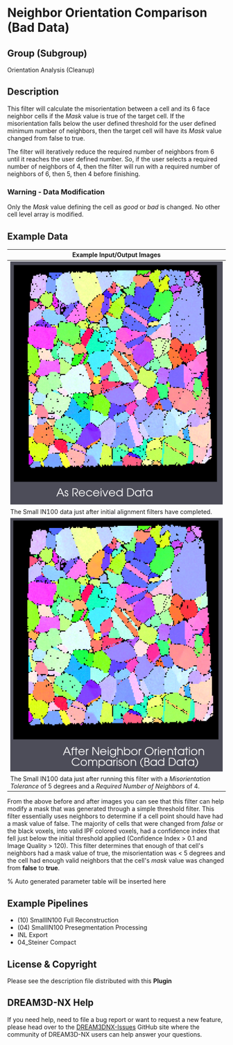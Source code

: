 # Neighbor Orientation Comparison (Bad Data)

## Group (Subgroup)

Orientation Analysis (Cleanup)

## Description

This filter will calculate the misorientation between a cell and its 6 face neighbor cells if the *Mask* value is true of the target cell. If the misorientation falls below the user defined threshold for the user defined minimum number of neighbors, then the target cell will have its *Mask* value changed from false to true.

The filter will iteratively reduce the required number of neighbors from 6 until it reaches the user defined number. So, if the user selects a required number of neighbors of 4, then the filter will run with a required number of neighbors of 6, then 5, then 4 before finishing.

### Warning - Data Modification

Only the *Mask* value defining the cell as *good* or *bad* is changed. No other cell level array is modified.

## Example Data

|    Example Input/Output Images |
|--------------------------------|
| ![](Images/BadDataNeighborOrientationCheckFilter_1.png) |
| The Small IN100 data just after initial alignment filters have completed. |
| ![](Images/BadDataNeighborOrientationCheckFilter_2.png) |
| The Small IN100 data just after running this filter with a *Misorientation Tolerance* of 5 degrees and a *Required Number of Neighbors* of 4. |

From the above before and after images you can see that this filter can help modify a mask that was generated through a simple threshold filter. This filter essentially uses neighbors to determine if a cell point should have had a mask value of false. The majority of cells that were changed from *false* or the black voxels, into valid IPF colored voxels, had a confidence index that fell just below the initial threshold applied (Confidence Index > 0.1 and Image Quality > 120). This filter determines that enough of that cell's neighbors had a mask value of true, the misorientation was < 5 degrees and the cell had enough valid neighbors that the cell's *mask* value was changed from **false** to **true**.

% Auto generated parameter table will be inserted here

## Example Pipelines

+ (10) SmallIN100 Full Reconstruction
+ (04) SmallIN100 Presegmentation Processing
+ INL Export
+ 04_Steiner Compact

## License & Copyright

Please see the description file distributed with this **Plugin**

## DREAM3D-NX Help

If you need help, need to file a bug report or want to request a new feature, please head over to the [DREAM3DNX-Issues](https://github.com/BlueQuartzSoftware/DREAM3DNX-Issues/discussions) GitHub site where the community of DREAM3D-NX users can help answer your questions.
